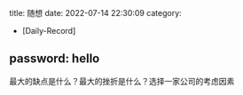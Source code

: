 title: 随想
date: 2022-07-14 22:30:09
category:
- [Daily-Record]

password: hello
---
最大的缺点是什么？最大的挫折是什么？选择一家公司的考虑因素















